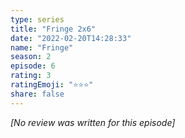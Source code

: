 ```yaml
---
type: series
title: "Fringe 2x6"
date: "2022-02-20T14:28:33"
name: "Fringe"
season: 2
episode: 6
rating: 3
ratingEmoji: "⭐️⭐️⭐️"
share: false
---
```


*[No review was written for this episode]*
